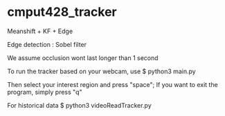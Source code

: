 # cmput428_tracker

Meanshift + KF + Edge 

Edge detection : Sobel filter

We assume occlusion wont last longer than  1 second

To run the tracker based on your webcam, use
$ python3 main.py

Then select your interest region and press "space"; If you want to exit the program, simply press "q"

For historical data
$ python3 videoReadTracker.py
